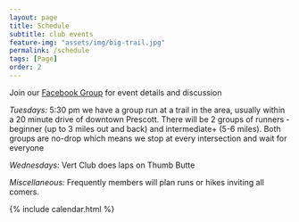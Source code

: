 ```yaml
---
layout: page
title: Schedule
subtitle: club events
feature-img: "assets/img/big-trail.jpg"
permalink: /schedule
tags: [Page]
order: 2
---
```


Join our [Facebook Group](https://www.facebook.com/groups/1909677022694360/) for
event details and discussion

*Tuesdays:* 5:30 pm we have a group run at a trail in the area, usually within a
20 minute drive of downtown Prescott. 
There will be 2 groups of runners - beginner (up to 3 miles out and back) and intermediate+ (5-6 miles).
Both groups are no-drop which means we stop at every intersection and wait for everyone

*Wednesdays:* Vert Club does laps on Thumb Butte

*Miscellaneous:* Frequently members will plan runs or hikes inviting all comers.

{% include calendar.html %}
